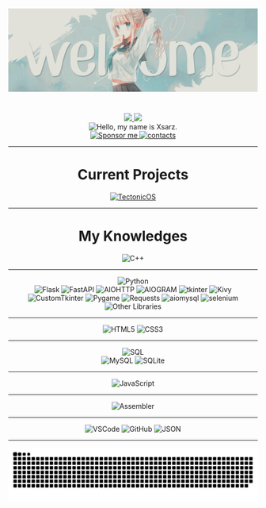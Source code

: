 <!DOCTYPE html>
<html>
<body>
	<h1 align="center">
		<img src="res/welcome.gif" alt="Welcome to my profile👾">
	</h1>
	<br>
	<!-- Контейнер для статистики и ссылок -->
	<div align="center">
		<a href="https://github.com/xXxCLOTIxXx/xXxCLOTIxXx">
			<img src="https://github-readme-stats.vercel.app/api?username=xXxCLOTIxXx&show_icons=true&line_height=27&count_private=true&title_color=8eecf5&text_color=c9cacc&icon_color=2bbc8a&bg_color=1d1f21">
			<img src="https://github-readme-stats.vercel.app/api/top-langs/?username=xXxCLOTIxXx&hide=java,html,tex&title_color=8eecf5&text_color=c9cacc&icon_color=2bbc8a&bg_color=1d1f21&langs_count=3">
		</a>
		<br>
		<img src="https://readme-typing-svg.demolab.com/?font=Fira+Code&pause=1000&color=8EECF5&random=false&width=285&lines=Hello%2C+my+name+is+Xsarz." alt="Hello, my name is Xsarz.">
		<br>
		<a href="https://github.com/xXxCLOTIxXx/xXxCLOTIxXx/blob/main/sponsor.md">
			<img src="https://img.shields.io/badge/%D0%A1%D0%BF%D0%BE%D0%BD%D1%81%D0%B8%D1%80%D0%BE%D0%B2%D0%B0%D1%82%D1%8C-Donate-F79B1F?style=for-the-badge&logo=github&logoColor=FF69B4&color=FF69B4" alt="Sponsor me" />
		</a>
		<a href="https://github.com/xXxCLOTIxXx/xXxCLOTIxXx/blob/main/contacts.md">
			<img src="https://img.shields.io/badge/Контакты-Contacts-F79B1F?style=for-the-badge&logoColor=0077b6&color=0077b6" alt="contacts" />
		</a>
	</div>
	<hr> <!-- Разделитель -->
	<!-- Проекты -->
	<div align="center">
		<h1>Current Projects</h1>
		<a href="https://github.com/xXxCLOTIxXx/TectonicOS">
			<img src="https://github-readme-stats.vercel.app/api/pin/?username=xXxCLOTIxXx&repo=TectonicOS&title_color=8eecf5&text_color=c9cacc&icon_color=2bbc8a&bg_color=1d1f21" alt="TectonicOS">
		</a>
	</div>
	<hr> <!-- Разделитель -->
	<!-- Знания -->
	<div align="center">
		<h1>My Knowledges</h1>
		<div>
			<img src="https://img.shields.io/badge/-C++-blue?logo=cplusplus&style=for-the-badge" alt="C++">
			<hr> 
		</div>
		<div>
			<img src="https://img.shields.io/badge/python-3670A0?style=for-the-badge&logo=python&logoColor=ffdd54" alt="Python">
				<div>
				    <img src="https://img.shields.io/badge/Flask-000000?logo=flask&logoColor=white&style=for-the-badge" alt="Flask">
				    <img src="https://img.shields.io/badge/FastAPI-009688?logo=fastapi&logoColor=white&style=for-the-badge" alt="FastAPI">
				    <img src="https://img.shields.io/badge/AIOHTTP-000000?logo=aiohttp&logoColor=white&style=for-the-badge" alt="AIOHTTP">
				    <img src="https://img.shields.io/badge/AIOGRAM-2E88F5?logo=aiohttp&logoColor=white&style=for-the-badge" alt="AIOGRAM">
				    <img src="https://img.shields.io/badge/tkinter-008080?logo=tkinter&logoColor=white&style=for-the-badge" alt="tkinter">
				    <img src="https://img.shields.io/badge/Kivy-5F4B8B?logo=kivy&logoColor=white&style=for-the-badge" alt="Kivy">
				    <img src="https://img.shields.io/badge/CustomTkinter-00BFFF?logo=python&logoColor=white&style=for-the-badge" alt="CustomTkinter">
				    <img src="https://img.shields.io/badge/Pygame-000000?logo=pygame&logoColor=white&style=for-the-badge" alt="Pygame">
				    <img src="https://img.shields.io/badge/Requests-FF4F5A?logo=requests&logoColor=white&style=for-the-badge" alt="Requests">
					<img src="https://img.shields.io/badge/aiomysql-ff7b00?style=for-the-badge&logo=mysql&logoColor=white" alt="aiomysql">
					<img src="https://img.shields.io/badge/selenium-43B02A?style=for-the-badge&logo=selenium&logoColor=white" alt="selenium">
					<img src="https://img.shields.io/badge/Other%20Libraries-gray?style=for-the-badge&logo=python&logoColor=white" alt="Other Libraries">
				</div>
			<hr> 
		</div>
		<div>
			<img src="https://img.shields.io/badge/HTML-E34F26?logo=html5&logoColor=fff&style=for-the-badge" alt="HTML5">
			<img src="https://img.shields.io/badge/CSS3-1572B6?logo=css3&logoColor=white&style=for-the-badge" alt="CSS3">
			<hr>
		</div>
			<div>
			    <!-- SQL Category -->
			    <img src="https://img.shields.io/badge/SQL-4479A1?style=for-the-badge&logo=mysql&labelColor=4479A1&logoColor=FFF" alt="SQL">
			    <div>
			        <!-- MySQL and SQLite -->
			        <img src="https://img.shields.io/badge/MySQL-4479A1?style=for-the-badge&logo=mysql&labelColor=4479A1&logoColor=FFF" alt="MySQL">
			        <img src="https://img.shields.io/badge/SQLite-003B57?style=for-the-badge&logo=sqlite&logoColor=white" alt="SQLite">
			    </div>
			    <hr>
			</div>
		<div>
			<img src="https://img.shields.io/badge/javascript-F7DF1E?style=for-the-badge&logo=javascript&logoColor=black" alt="JavaScript">
			<hr>
		</div>
		<div>
			<img src="https://img.shields.io/badge/Assembler-607d8b?style=for-the-badge&logo=assemblylanguage&logoColor=white" alt="Assembler">
			<hr>
		</div>
		<div>
			<img src="https://img.shields.io/badge/Vscode-007ACC?style=for-the-badge&logo=visualstudiocode&logoColor=white" alt="VSCode">
			<img src="https://img.shields.io/badge/github-181717?logo=github&logoColor=white&style=for-the-badge" alt="GitHub">
			<img src="https://img.shields.io/badge/JSON-000000?style=for-the-badge&logo=json&logoColor=white" alt="JSON">
			<hr>
		</div>
	</div>
	<div align="center">
		<img src="https://raw.githubusercontent.com/platane/snk/output/github-contribution-grid-snake-dark.svg">
	</div>

</body>
</html>
